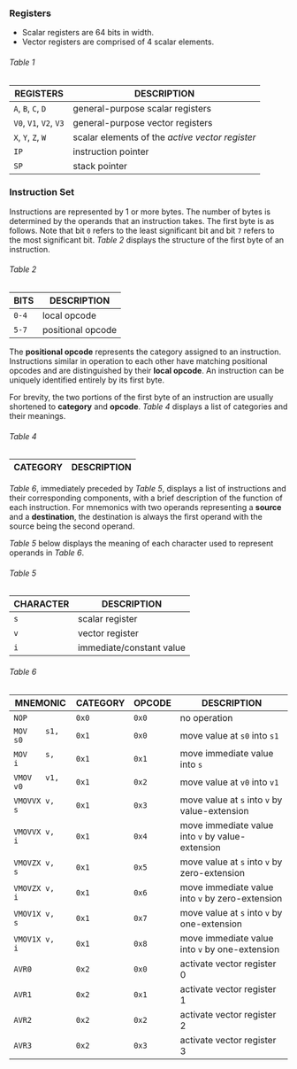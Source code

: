 ### Registers

* Scalar registers are 64 bits in width.
* Vector registers are comprised of 4 scalar elements.

###### *Table 1*
| REGISTERS              | DESCRIPTION                                     |
| ---------------------- | ----------------------------------------------- |
| `A`, `B`, `C`, `D`     | general-purpose scalar registers                |
| `V0`, `V1`, `V2`, `V3` | general-purpose vector registers                |
| `X`, `Y`, `Z`, `W`     | scalar elements of the *active vector register* |
| `IP`                   | instruction pointer                             |
| `SP`                   | stack pointer                                   |

### Instruction Set

Instructions are represented by 1 or more bytes. The number of bytes is determined by the operands that an instruction takes. The first byte is as follows. Note that bit `0` refers to the least significant bit and bit `7` refers to the most significant bit. *Table 2* displays the structure of the first byte of an instruction.

###### *Table 2*
| BITS  | DESCRIPTION       |
| ----- | ----------------- |
| `0-4` | local opcode      |
| `5-7` | positional opcode |

The **positional opcode** represents the category assigned to an instruction. Instructions similar in operation to each other have matching positional opcodes and are distinguished by their **local opcode**. An instruction can be uniquely identified entirely by its first byte.

For brevity, the two portions of the first byte of an instruction are usually shortened to **category** and **opcode**. *Table 4* displays a list of categories and their meanings.

###### *Table 4*
| CATEGORY | DESCRIPTION |
| -------- | ----------- |

*Table 6*, immediately preceded by *Table 5*, displays a list of instructions and their corresponding components, with a brief description of the function of each instruction. For mnemonics with two operands representing a **source** and a **destination**, the destination is always the first operand with the source being the second operand.

*Table 5* below displays the meaning of each character used to represent operands in *Table 6*.

###### *Table 5*
| CHARACTER | DESCRIPTION              |
| --------- | ------------------------ |
| `s`       | scalar register          |
| `v`       | vector register          |
| `i`       | immediate/constant value |

###### *Table 6*
| MNEMONIC        | CATEGORY | OPCODE | DESCRIPTION                                      |
| --------------- | -------- | ------ | ------------------------------------------------ |
| `NOP`           | `0x0`    | `0x0`  | no operation                                     |
| `MOV    s1, s0` | `0x1`    | `0x0`  | move value at `s0` into `s1`                     |
| `MOV    s,  i`  | `0x1`    | `0x1`  | move immediate value into `s`                    |
| `VMOV   v1, v0` | `0x1`    | `0x2`  | move value at `v0` into `v1`                     |
| `VMOVVX v,  s`  | `0x1`    | `0x3`  | move value at `s` into `v` by value-extension    |
| `VMOVVX v,  i`  | `0x1`    | `0x4`  | move immediate value into `v` by value-extension |
| `VMOVZX v,  s`  | `0x1`    | `0x5`  | move value at `s` into `v` by zero-extension     |
| `VMOVZX v,  i`  | `0x1`    | `0x6`  | move immediate value into `v` by zero-extension  |
| `VMOV1X v,  s`  | `0x1`    | `0x7`  | move value at `s` into `v` by one-extension      |
| `VMOV1X v,  i`  | `0x1`    | `0x8`  | move immediate value into `v` by one-extension   |
| `AVR0`          | `0x2`    | `0x0`  | activate vector register 0                       |
| `AVR1`          | `0x2`    | `0x1`  | activate vector register 1                       |
| `AVR2`          | `0x2`    | `0x2`  | activate vector register 2                       |
| `AVR3`          | `0x2`    | `0x3`  | activate vector register 3                       |
